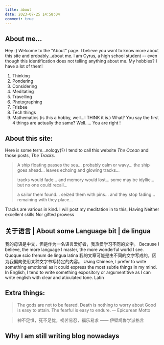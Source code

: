 ```yaml
---
title: about
date: 2023-07-25 14:58:04
comment: true
---
```


## About me...
Hey :) Welcome to the "About" page. I believe you want to know more about this site and probably...about me. I am Cyrus, a high school student -- even though this identification does not telling anything about me. 
My hobbies? I have a lot of them!
1. Thinking
2. Pondering
3. Considering
4. Meditating
5. Travelling
6. Photographing
7. Frisbee
8. Tech things
9. Mathematics (is this a hobby, well...I THINK it is.)
What? You say the first 4 things are actually the same? 
Well.....
You are right !

## About this site:
Here is some term...nology(?)
I tend to call this website *The Ocean*  and those posts, *The Tracks*. 

> A ship floating passes the sea...
> probably calm or wavy...
> the ship goes ahead...
> leaves echoing and glowing tracks...
>  
> tracks would fade...
> and memory would lost...
> some may be idyllic...
> but no one could recall...
>  
> a sailor them found...
> seized them with pins...
> and they stop fading...
> remaining with they place...

Tracks are various in kind. I will post my meditation in to this, 
Having Neither excellent skills
Nor gifted prowess

## 关于语言 | About some Language bit | de lingua
我的母语是中文，但是作为一名语言爱好者，我热爱学习不同的文字。
Because I believe, the more language I master, the more wonderful world I see.
Quoque scio frenum de lingua latina
我的文章可能是由不同的文字写成的，因为我偏向使用某种文字书写特定的内容。
Using Chinese, I prefer to write something emotional as it could express the most subtle things in my mind. In English, I tend to write something expository or argumentitive as I can write english with clear and aticulated tone.
Latin
## Extra things:
> The gods are not to be feared.
> Death is nothing to worry about
> Good is easy to attain. 
> The fearful is easy to endure.
> -- Epicurean Motto

> 神不足惧，死不足忧，祸苦易忍，福乐易求
> —— 伊壁鸠鲁学派格言
## Why I am still writing blog nowadays

